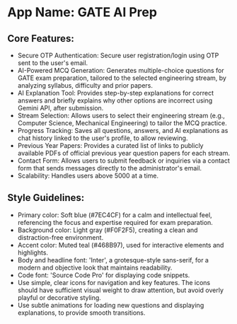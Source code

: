 # **App Name**: GATE AI Prep

## Core Features:

- Secure OTP Authentication: Secure user registration/login using OTP sent to the user's email.
- AI-Powered MCQ Generation: Generates multiple-choice questions for GATE exam preparation, tailored to the selected engineering stream, by analyzing syllabus, difficulty and prior papers.
- AI Explanation Tool: Provides step-by-step explanations for correct answers and briefly explains why other options are incorrect using Gemini API, after submission.
- Stream Selection: Allows users to select their engineering stream (e.g., Computer Science, Mechanical Engineering) to tailor the MCQ practice.
- Progress Tracking: Saves all questions, answers, and AI explanations as chat history linked to the user's profile, to allow reviewing.
- Previous Year Papers: Provides a curated list of links to publicly available PDFs of official previous year question papers for each stream.
- Contact Form: Allows users to submit feedback or inquiries via a contact form that sends messages directly to the administrator's email.
- Scalability: Handles users above 5000 at a time.

## Style Guidelines:

- Primary color: Soft blue (#7EC4CF) for a calm and intellectual feel, referencing the focus and expertise required for exam preparation.
- Background color: Light gray (#F0F2F5), creating a clean and distraction-free environment.
- Accent color: Muted teal (#468B97), used for interactive elements and highlights.
- Body and headline font: 'Inter', a grotesque-style sans-serif, for a modern and objective look that maintains readability.
- Code font: 'Source Code Pro' for displaying code snippets.
- Use simple, clear icons for navigation and key features. The icons should have sufficient visual weight to draw attention, but avoid overly playful or decorative styling.
- Use subtle animations for loading new questions and displaying explanations, to provide smooth transitions.